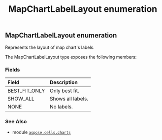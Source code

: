 ﻿---
title: MapChartLabelLayout enumeration
second_title: Aspose.Cells for Python via .NET API References
description: 
type: docs
weight: 550
url: /aspose.cells.charts/mapchartlabellayout/
is_root: false
---

## MapChartLabelLayout enumeration

Represents the layout of map chart's labels.



The MapChartLabelLayout type exposes the following members:

### Fields
| Field | Description |
| :- | :- |
| BEST_FIT_ONLY | Only best fit. |
| SHOW_ALL | Shows all labels. |
| NONE | No labels. |



### See Also
* module [`aspose.cells.charts`](..)
